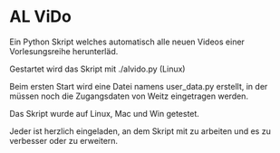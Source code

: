 AL ViDo
===========

Ein Python Skript welches automatisch alle neuen Videos einer Vorlesungsreihe herunterläd.

Gestartet wird das Skript mit ./alvido.py (Linux)

Beim ersten Start wird eine Datei namens user_data.py erstellt, in der müssen noch die Zugangsdaten von Weitz eingetragen werden.

Das Skript wurde auf Linux, Mac und Win getestet.

Jeder ist herzlich eingeladen, an dem Skript mit zu arbeiten und es zu verbesser oder zu erweitern.
